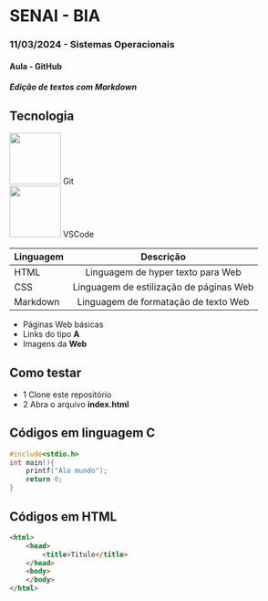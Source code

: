 # SENAI - BIA
### 11/03/2024 - Sistemas Operacionais
#### Aula - GitHub
##### Edição de textos com Markdown
## Tecnologia
<img src="https://git-scm.com/images/logos/downloads/Git-Icon-Black.png" style="width:90px">
Git<br>
<img src="https://logowik.com/content/uploads/images/visual-studio-code7642.jpg" style="width:90px">
VSCode<br>

|Linguagem|Descrição|
|-|:-:|
|HTML|Linguagem de hyper texto para Web|
|CSS|Linguagem de estilização de páginas Web|
|Markdown|Linguagem de formatação de texto Web|

- Páginas Web básicas
- Links do tipo **A**
- Imagens da **Web**

## Como testar
- 1  Clone este repositório
- 2  Abra o arquivo **index.html**

## Códigos em linguagem C
```c
#include<stdio.h>
int main(){
    printf("Alo mundo");
    return 0;
}
```

## Códigos em HTML
```html
<html>
    <head>
        <title>Titulo</title>
    </head>
    <body>
    </body>
</html>
```
